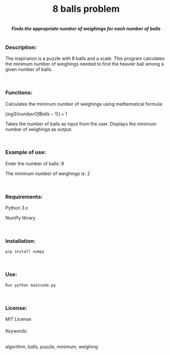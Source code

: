 <h1 align="center">8 balls problem</h1>
<p align="center">
<br />
<b><i>Finds the appropriate number of weighings for each number of balls</i></b>
<br />
<br />

</p>

### Description:
The inspiration is a puzzle with 8 balls and a scale. This program calculates the minimum number of weighings needed to find the heavier ball among a given number of balls.

<br />

### Functions:

Calculates the minimum number of weighings using mathematical formula:

$`⌊log3(numberOfBalls-1)⌋+1 `$

Takes the number of balls as input from the user.
Displays the minimum number of weighings as output.

<br />

### Example of use:

Enter the number of balls: 8

The minimum number of weighings is: 2

<br />

### Requirements:

Python 3.x

NumPy library


<br />


### Installation:


`pip install numpy`

<br />

### Use:


`Run python maincode.py`

<br />

### License:

MIT License



###### Keywords:

algorithm, balls, puzzle, minimum, weighing
